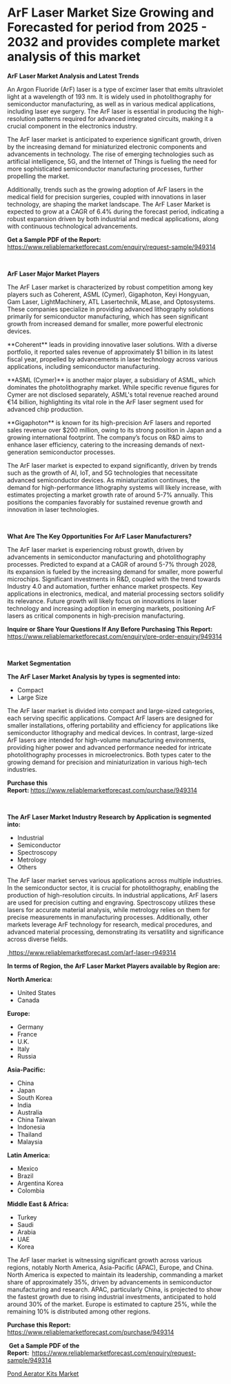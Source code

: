 <p><h1>ArF Laser Market Size Growing and Forecasted for period from 2025 - 2032 and provides complete market analysis of this market</h1></p><p><strong>ArF Laser Market Analysis and Latest Trends</strong></p>
<p><p>An Argon Fluoride (ArF) laser is a type of excimer laser that emits ultraviolet light at a wavelength of 193 nm. It is widely used in photolithography for semiconductor manufacturing, as well as in various medical applications, including laser eye surgery. The ArF laser is essential in producing the high-resolution patterns required for advanced integrated circuits, making it a crucial component in the electronics industry.</p><p>The ArF laser market is anticipated to experience significant growth, driven by the increasing demand for miniaturized electronic components and advancements in technology. The rise of emerging technologies such as artificial intelligence, 5G, and the Internet of Things is fueling the need for more sophisticated semiconductor manufacturing processes, further propelling the market.</p><p>Additionally, trends such as the growing adoption of ArF lasers in the medical field for precision surgeries, coupled with innovations in laser technology, are shaping the market landscape. The ArF Laser Market is expected to grow at a CAGR of 6.4% during the forecast period, indicating a robust expansion driven by both industrial and medical applications, along with continuous technological advancements.</p></p>
<p><strong>Get a Sample PDF of the Report:&nbsp;</strong> <a href="https://www.reliablemarketforecast.com/enquiry/request-sample/949314?utm_campaign=2253&utm_medium=2&utm_source=Github&utm_content=ia&utm_term=20022025&utm_id=arf-laser">https://www.reliablemarketforecast.com/enquiry/request-sample/949314</a></p>
<p>&nbsp;</p>
<p><strong>ArF Laser Major Market Players</strong></p>
<p><p>The ArF Laser market is characterized by robust competition among key players such as Coherent, ASML (Cymer), Gigaphoton, Keyi Hongyuan, Gam Laser, LightMachinery, ATL Lasertechnik, MLase, and Optosystems. These companies specialize in providing advanced lithography solutions primarily for semiconductor manufacturing, which has seen significant growth from increased demand for smaller, more powerful electronic devices.</p><p>**Coherent** leads in providing innovative laser solutions. With a diverse portfolio, it reported sales revenue of approximately $1 billion in its latest fiscal year, propelled by advancements in laser technology across various applications, including semiconductor manufacturing.</p><p>**ASML (Cymer)** is another major player, a subsidiary of ASML, which dominates the photolithography market. While specific revenue figures for Cymer are not disclosed separately, ASML's total revenue reached around €14 billion, highlighting its vital role in the ArF laser segment used for advanced chip production.</p><p>**Gigaphoton** is known for its high-precision ArF lasers and reported sales revenue over $200 million, owing to its strong position in Japan and a growing international footprint. The company’s focus on R&D aims to enhance laser efficiency, catering to the increasing demands of next-generation semiconductor processes.</p><p>The ArF laser market is expected to expand significantly, driven by trends such as the growth of AI, IoT, and 5G technologies that necessitate advanced semiconductor devices. As miniaturization continues, the demand for high-performance lithography systems will likely increase, with estimates projecting a market growth rate of around 5-7% annually. This positions the companies favorably for sustained revenue growth and innovation in laser technologies.</p></p>
<p>&nbsp;</p>
<p><strong>What Are The Key Opportunities For ArF Laser Manufacturers?</strong></p>
<p><p>The ArF laser market is experiencing robust growth, driven by advancements in semiconductor manufacturing and photolithography processes. Predicted to expand at a CAGR of around 5-7% through 2028, its expansion is fueled by the increasing demand for smaller, more powerful microchips. Significant investments in R&D, coupled with the trend towards Industry 4.0 and automation, further enhance market prospects. Key applications in electronics, medical, and material processing sectors solidify its relevance. Future growth will likely focus on innovations in laser technology and increasing adoption in emerging markets, positioning ArF lasers as critical components in high-precision manufacturing.</p></p>
<p><strong>Inquire or Share Your Questions If Any Before Purchasing This Report:</strong> <a href="https://www.reliablemarketforecast.com/enquiry/pre-order-enquiry/949314?utm_campaign=2253&utm_medium=2&utm_source=Github&utm_content=ia&utm_term=20022025&utm_id=arf-laser">https://www.reliablemarketforecast.com/enquiry/pre-order-enquiry/949314</a></p>
<p>&nbsp;</p>
<p><strong>Market Segmentation</strong></p>
<p><strong>The ArF Laser Market Analysis by types is segmented into:</strong></p>
<p><ul><li>Compact</li><li>Large Size</li></ul></p>
<p><p>The ArF laser market is divided into compact and large-sized categories, each serving specific applications. Compact ArF lasers are designed for smaller installations, offering portability and efficiency for applications like semiconductor lithography and medical devices. In contrast, large-sized ArF lasers are intended for high-volume manufacturing environments, providing higher power and advanced performance needed for intricate photolithography processes in microelectronics. Both types cater to the growing demand for precision and miniaturization in various high-tech industries.</p></p>
<p><strong>Purchase this Report:&nbsp;</strong><a href="https://www.reliablemarketforecast.com/purchase/949314?utm_campaign=2253&utm_medium=2&utm_source=Github&utm_content=ia&utm_term=20022025&utm_id=arf-laser">https://www.reliablemarketforecast.com/purchase/949314</a></p>
<p>&nbsp;</p>
<p><strong>The ArF Laser Market Industry Research by Application is segmented into:</strong></p>
<p><ul><li>Industrial</li><li>Semiconductor</li><li>Spectroscopy</li><li>Metrology</li><li>Others</li></ul></p>
<p><p>The ArF laser market serves various applications across multiple industries. In the semiconductor sector, it is crucial for photolithography, enabling the production of high-resolution circuits. In industrial applications, ArF lasers are used for precision cutting and engraving. Spectroscopy utilizes these lasers for accurate material analysis, while metrology relies on them for precise measurements in manufacturing processes. Additionally, other markets leverage ArF technology for research, medical procedures, and advanced material processing, demonstrating its versatility and significance across diverse fields.</p></p>
<p><a href="https://www.reliablemarketforecast.com/arf-laser-r949314?utm_campaign=2253&utm_medium=2&utm_source=Github&utm_content=ia&utm_term=20022025&utm_id=arf-laser">&nbsp;https://www.reliablemarketforecast.com/arf-laser-r949314</a></p>
<p><strong>In terms of Region, the ArF Laser Market Players available by Region are:</strong></p>
<p>
    <p> <strong> North America: </strong>
        <ul>
            <li>United States</li>
            <li>Canada</li>
        </ul>
        </p> 
    <p> <strong> Europe: </strong>
        <ul>
            <li>Germany</li>
            <li>France</li>
            <li>U.K.</li>
            <li>Italy</li>
            <li>Russia</li>
        </ul>
        </p> 
    <p> <strong> Asia-Pacific: </strong>
        <ul>
            <li>China</li>
            <li>Japan</li>
            <li>South Korea</li>
            <li>India</li>
            <li>Australia</li>
            <li>China Taiwan</li>
            <li>Indonesia</li>
            <li>Thailand</li>
            <li>Malaysia</li>
        </ul>
        </p> 
    <p> <strong> Latin America: </strong>
        <ul>
            <li>Mexico</li>
            <li>Brazil</li>
            <li>Argentina Korea</li>
            <li>Colombia</li>
        </ul>
        </p> 
    <p> <strong> Middle East & Africa: </strong>
        <ul>
            <li>Turkey</li>
            <li>Saudi</li>
            <li>Arabia</li>
            <li>UAE</li>
            <li>Korea</li>
        </ul>
    </p>
    </p>
<p><p>The ArF laser market is witnessing significant growth across various regions, notably North America, Asia-Pacific (APAC), Europe, and China. North America is expected to maintain its leadership, commanding a market share of approximately 35%, driven by advancements in semiconductor manufacturing and research. APAC, particularly China, is projected to show the fastest growth due to rising industrial investments, anticipated to hold around 30% of the market. Europe is estimated to capture 25%, while the remaining 10% is distributed among other regions.</p></p>
<p><strong>Purchase this Report: </strong><a href="https://www.reliablemarketforecast.com/purchase/949314?utm_campaign=2253&utm_medium=2&utm_source=Github&utm_content=ia&utm_term=20022025&utm_id=arf-laser">https://www.reliablemarketforecast.com/purchase/949314</a></p>
<p>&nbsp;<strong>Get a Sample PDF of the Report:&nbsp;&nbsp;</strong><a href="https://www.reliablemarketforecast.com/enquiry/request-sample/949314?utm_campaign=2253&utm_medium=2&utm_source=Github&utm_content=ia&utm_term=20022025&utm_id=arf-laser">https://www.reliablemarketforecast.com/enquiry/request-sample/949314</a></p>
<p><strong></strong></p>
<p><p><a href="https://github.com/risingtrista99259/Market-Research-Report-List-1/blob/main/pond-aerator-kits-market.md?utm_campaign=2253&utm_medium=2&utm_source=Github&utm_content=ia&utm_term=20022025&utm_id=arf-laser">Pond Aerator Kits Market</a></p></p>